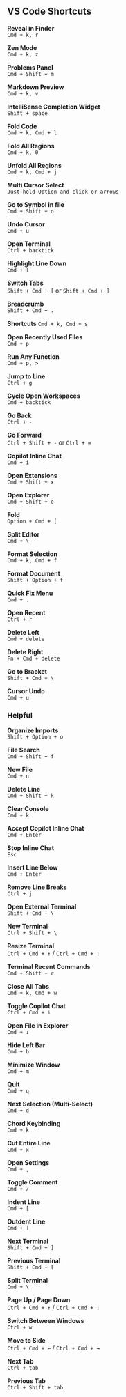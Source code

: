 ## VS Code Shortcuts

**Reveal in Finder**  
`Cmd + k, r`

**Zen Mode**  
`Cmd + k, z`

**Problems Panel**  
`Cmd + Shift + m`

**Markdown Preview**  
`Cmd + k, v`

**IntelliSense Completion Widget**  
`Shift + space`

**Fold Code**  
`Cmd + k, Cmd + l`

**Fold All Regions**  
`Cmd + k, 0`

**Unfold All Regions**  
`Cmd + k, Cmd + j`

**Multi Cursor Select**  
`Just hold Option and click or arrows`

**Go to Symbol in file**  
`Cmd + Shift + o`

**Undo Cursor**  
`Cmd + u`

**Open Terminal**  
`Ctrl + backtick`

**Highlight Line Down**  
`Cmd + l`

**Switch Tabs**  
`Shift + Cmd + [` or `Shift + Cmd + ]`

**Breadcrumb**  
`Shift + Cmd + .`

**Shortcuts**
`Cmd + k, Cmd + s`

**Open Recently Used Files**  
`Cmd + p`

**Run Any Function**  
`Cmd + p, >`

**Jump to Line**  
`Ctrl + g`

**Cycle Open Workspaces**  
`Cmd + backtick`

**Go Back**  
`Ctrl + -`

**Go Forward**  
`Ctrl + Shift + -` or `Ctrl + =`

**Copilot Inline Chat**  
`Cmd + i`

**Open Extensions**  
`Cmd + Shift + x`

**Open Explorer**  
`Cmd + Shift + e`

**Fold**  
`Option + Cmd + [`

**Split Editor**  
`Cmd + \`

**Format Selection**  
`Cmd + k, Cmd + f`

**Format Document**  
`Shift + Option + f`

**Quick Fix Menu**  
`Cmd + .`

**Open Recent**  
`Ctrl + r`

**Delete Left**  
`Cmd + delete`

**Delete Right**  
`Fn + Cmd + delete`

**Go to Bracket**  
`Shift + Cmd + \`

**Cursor Undo**  
`Cmd + u`

### Helpful

**Organize Imports**  
`Shift + Option + o`

**File Search**  
`Cmd + Shift + f`

**New File**  
`Cmd + n`

**Delete Line**  
`Cmd + Shift + k`

**Clear Console**  
`Cmd + k`

**Accept Copilot Inline Chat**  
`Cmd + Enter`

**Stop Inline Chat**  
`Esc`

**Insert Line Below**  
`Cmd + Enter`

**Remove Line Breaks**  
`Ctrl + j`

**Open External Terminal**  
`Shift + Cmd + \`

**New Terminal**  
`Ctrl + Shift + \`

**Resize Terminal**  
`Ctrl + Cmd + ↑` / `Ctrl + Cmd + ↓`

**Terminal Recent Commands**  
`Cmd + Shift + r`

**Close All Tabs**  
`Cmd + k, Cmd + w`

**Toggle Copilot Chat**  
`Ctrl + Cmd + i`

**Open File in Explorer**  
`Cmd + ↓`

**Hide Left Bar**  
`Cmd + b`

**Minimize Window**  
`Cmd + m`

**Quit**  
`Cmd + q`

**Next Selection (Multi‑Select)**  
`Cmd + d`

**Chord Keybinding**  
`Cmd + k`

**Cut Entire Line**  
`Cmd + x`

**Open Settings**  
`Cmd + ,`

**Toggle Comment**  
`Cmd + /`

**Indent Line**  
`Cmd + [`

**Outdent Line**  
`Cmd + ]`

**Next Terminal**  
`Shift + Cmd + ]`

**Previous Terminal**  
`Shift + Cmd + [`

**Split Terminal**  
`Cmd + \`

**Page Up / Page Down**  
`Ctrl + Cmd + ↑` / `Ctrl + Cmd + ↓`

**Switch Between Windows**  
`Ctrl + w`

**Move to Side**  
`Ctrl + Cmd + ←` / `Ctrl + Cmd + →`

**Next Tab**  
`Ctrl + tab`

**Previous Tab**  
`Ctrl + Shift + tab`
